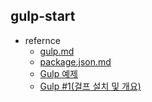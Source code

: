 ## gulp-start
- refernce
 	- [gulp.md](https://github.com/chiabi/start/blob/master/reference/gulp.md)
 	- [package.json.md](https://github.com/chiabi/start/blob/master/reference/package.json.md)
 	- [Gulp 예제](https://github.com/eu81273/gulp-step-by-step)
 	- [Gulp #1(걸프 설치 및 개요)](http://webclub.tistory.com/467)
